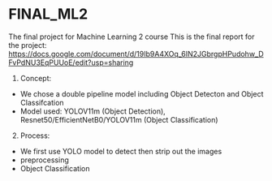 # FINAL_ML2
The final project for Machine Learning 2 course
This is the final report for the project:
https://docs.google.com/document/d/19Ib9A4XOq_6IN2JGbrgpHPudohw_DFvPdNU3EqPUUoE/edit?usp=sharing

1. Concept:
- We chose a double pipeline model including Object Detecton and Object Classifcation
- Model used: YOLOV11m (Object Detection), Resnet50/EfficientNetB0/YOLOV11m (Object Classification)
2. Process:
- We first use YOLO model to detect then strip out the images
- preprocessing
- Object Classification
